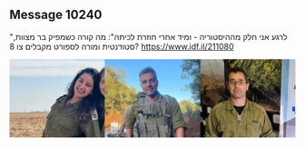 ## Message 10240

"לרגע אני חלק מההיסטוריה - ומיד אחרי חוזרת לכיתה":
מה קורה כשמפיק בר מצוות, סטודנטית ומורה לספורט מקבלים צו 8?
https://www.idf.il/211080

![Photo](./10240/10240_photo.jpg)
